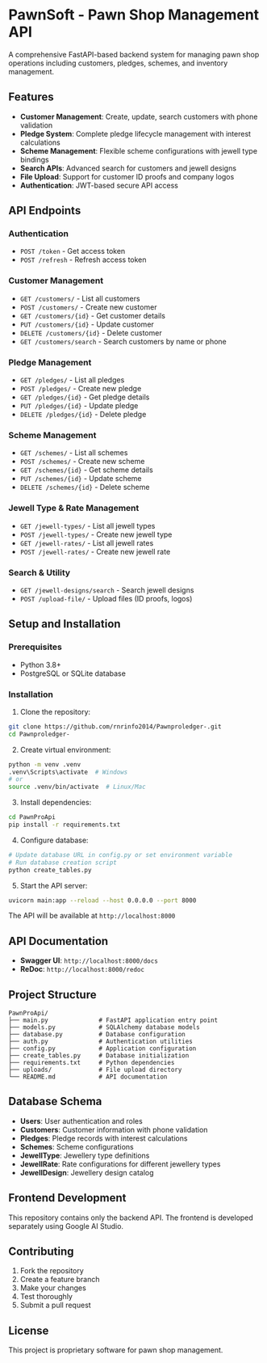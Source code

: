 # PawnSoft - Pawn Shop Management API

A comprehensive FastAPI-based backend system for managing pawn shop operations including customers, pledges, schemes, and inventory management.

## Features

- **Customer Management**: Create, update, search customers with phone validation
- **Pledge System**: Complete pledge lifecycle management with interest calculations
- **Scheme Management**: Flexible scheme configurations with jewell type bindings
- **Search APIs**: Advanced search for customers and jewell designs
- **File Upload**: Support for customer ID proofs and company logos
- **Authentication**: JWT-based secure API access

## API Endpoints

### Authentication
- `POST /token` - Get access token
- `POST /refresh` - Refresh access token

### Customer Management
- `GET /customers/` - List all customers
- `POST /customers/` - Create new customer
- `GET /customers/{id}` - Get customer details
- `PUT /customers/{id}` - Update customer
- `DELETE /customers/{id}` - Delete customer
- `GET /customers/search` - Search customers by name or phone

### Pledge Management
- `GET /pledges/` - List all pledges
- `POST /pledges/` - Create new pledge
- `GET /pledges/{id}` - Get pledge details
- `PUT /pledges/{id}` - Update pledge
- `DELETE /pledges/{id}` - Delete pledge

### Scheme Management
- `GET /schemes/` - List all schemes
- `POST /schemes/` - Create new scheme
- `GET /schemes/{id}` - Get scheme details
- `PUT /schemes/{id}` - Update scheme
- `DELETE /schemes/{id}` - Delete scheme

### Jewell Type & Rate Management
- `GET /jewell-types/` - List all jewell types
- `POST /jewell-types/` - Create new jewell type
- `GET /jewell-rates/` - List all jewell rates
- `POST /jewell-rates/` - Create new jewell rate

### Search & Utility
- `GET /jewell-designs/search` - Search jewell designs
- `POST /upload-file/` - Upload files (ID proofs, logos)

## Setup and Installation

### Prerequisites
- Python 3.8+
- PostgreSQL or SQLite database

### Installation

1. Clone the repository:
```bash
git clone https://github.com/rnrinfo2014/Pawnproledger-.git
cd Pawnproledger-
```

2. Create virtual environment:
```bash
python -m venv .venv
.venv\Scripts\activate  # Windows
# or
source .venv/bin/activate  # Linux/Mac
```

3. Install dependencies:
```bash
cd PawnProApi
pip install -r requirements.txt
```

4. Configure database:
```bash
# Update database URL in config.py or set environment variable
# Run database creation script
python create_tables.py
```

5. Start the API server:
```bash
uvicorn main:app --reload --host 0.0.0.0 --port 8000
```

The API will be available at `http://localhost:8000`

## API Documentation

- **Swagger UI**: `http://localhost:8000/docs`
- **ReDoc**: `http://localhost:8000/redoc`

## Project Structure

```
PawnProApi/
├── main.py              # FastAPI application entry point
├── models.py            # SQLAlchemy database models
├── database.py          # Database configuration
├── auth.py              # Authentication utilities
├── config.py            # Application configuration
├── create_tables.py     # Database initialization
├── requirements.txt     # Python dependencies
├── uploads/             # File upload directory
└── README.md            # API documentation
```

## Database Schema

- **Users**: User authentication and roles
- **Customers**: Customer information with phone validation
- **Pledges**: Pledge records with interest calculations
- **Schemes**: Scheme configurations
- **JewellType**: Jewellery type definitions
- **JewellRate**: Rate configurations for different jewellery types
- **JewellDesign**: Jewellery design catalog

## Frontend Development

This repository contains only the backend API. The frontend is developed separately using Google AI Studio.

## Contributing

1. Fork the repository
2. Create a feature branch
3. Make your changes
4. Test thoroughly
5. Submit a pull request

## License

This project is proprietary software for pawn shop management.
